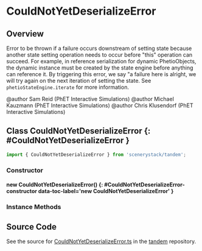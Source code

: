 # CouldNotYetDeserializeError

## Overview

Error to be thrown if a failure occurs downstream of setting state because another state setting operation needs
to occur before "this" operation can succeed. For example, in reference serialization for dynamic PhetioObjects,
the dynamic instance must be created by the state engine before anything can reference it. By triggering this error,
we say "a failure here is alright, we will try again on the next iteration of setting the state. See
`phetioStateEngine.iterate` for more information.

@author Sam Reid (PhET Interactive Simulations)
@author Michael Kauzmann (PhET Interactive Simulations)
@author Chris Klusendorf (PhET Interactive Simulations)

## Class CouldNotYetDeserializeError {: #CouldNotYetDeserializeError }


```js
import { CouldNotYetDeserializeError } from 'scenerystack/tandem';
```
### Constructor

#### new CouldNotYetDeserializeError() {: #CouldNotYetDeserializeError-constructor data-toc-label='new CouldNotYetDeserializeError' }

### Instance Methods





## Source Code

See the source for [CouldNotYetDeserializeError.ts](https://github.com/phetsims/tandem/blob/main/js/CouldNotYetDeserializeError.ts) in the [tandem](https://github.com/phetsims/tandem) repository.
